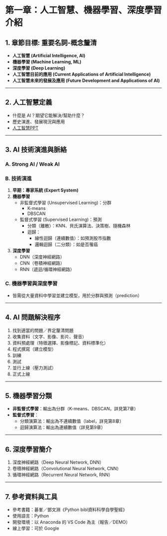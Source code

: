 # 第一章：人工智慧、機器學習、深度學習介紹

## 1. 章節目標: 重要名詞-概念釐清

- **人工智慧 (Artificial Intelligence, AI)**
- **機器學習 (Machine Learning, ML)**
- **深度學習 (Deep Learning)**
- **人工智慧目前的應用 (Current Applications of Artificial Intelligence)**
- **人工智慧未來的發展及應用 (Future Development and Applications of AI)**

---

## 2. 人工智慧定義

- 什麼是 AI？期望它能解決/幫助什麼？
- 歷史演進、發展現況與應用
- [人工智慧PPT](AI-PPT/1.人工智慧概論.ppt)

---

## 3. AI 技術演進與脈絡

### A. Strong AI / Weak AI

### B. 技術演進

1. **早期：專家系統 (Expert System)**
2. **機器學習**
   - 非監督式學習 (Unsupervised Learning)：分群
     - K-means
     - DBSCAN
   - 監督式學習 (Supervised Learning)：預測
     - 分類（離散）：KNN、貝氏演算法、決策樹、隨機森林
     - 迴歸：
       - 線性迴歸（連續數值）：如預測股市指數
       - 邏輯迴歸（二分類）：如是否罹癌
3. **深度學習**
   - DNN（深度神經網路）
   - CNN（卷積神經網路）
   - RNN（遞迴/循環神經網路）

### C. 機器學習與深度學習

- 皆需從大量資料中學習並建立模型，用於分群與預測（prediction）

---

## 4. AI 問題解決程序

1. 找到適當的問題／界定釐清問題
2. 收集資料（文字、影像、影片、聲音）
3. 資料預處理（特徵選擇、影像標記、資料標準化）
4. 程式撰寫（建立模型）
5. 訓練
6. 測試
7. 並行上線（壓力測試）
8. 正式上線

---

## 5. 機器學習分類

- **非監督式學習**：輸出為分群（K-means、DBSCAN，詳見第7章）
- **監督式學習**：
  - 分類演算法：輸出為不連續數值（label，詳見第8章）
  - 迴歸演算法：輸出為連續數值（詳見第9章）

---

## 6. 深度學習簡介

1. 深度神經網路（Deep Neural Network, DNN）
2. 卷積神經網路（Convolutional Neural Network, CNN）
3. 循環神經網路（Recurrent Neural Network, RNN）

---

## 7. 參考資料與工具

- 參考書籍：碁峯／鄧文淵《Python bibl資料科學自學聖經》
- 使用語言：Python
- 開發環境：以 Anaconda 的 VS Code 為主（報告／DEMO）
- 線上學習：可於 Google
